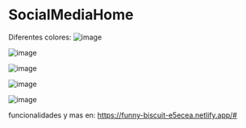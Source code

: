 # SocialMediaHome
Diferentes colores:
![image](https://user-images.githubusercontent.com/19364556/203442635-42689be2-fbe8-494a-b05a-03eb4cca49cb.png)

![image](https://user-images.githubusercontent.com/19364556/203442662-86012d60-17fe-4084-bd31-e39018027b22.png)

![image](https://user-images.githubusercontent.com/19364556/203442677-2422a692-8ff8-43b7-9439-287c551d3e15.png)

![image](https://user-images.githubusercontent.com/19364556/203442714-508fc231-6bb7-488c-9da1-2c634d27e6c8.png)

![image](https://user-images.githubusercontent.com/19364556/203442731-98a49c4d-a93c-4a71-bb06-6ef4855142a7.png)

funcionalidades y mas en:
https://funny-biscuit-e5ecea.netlify.app/#
